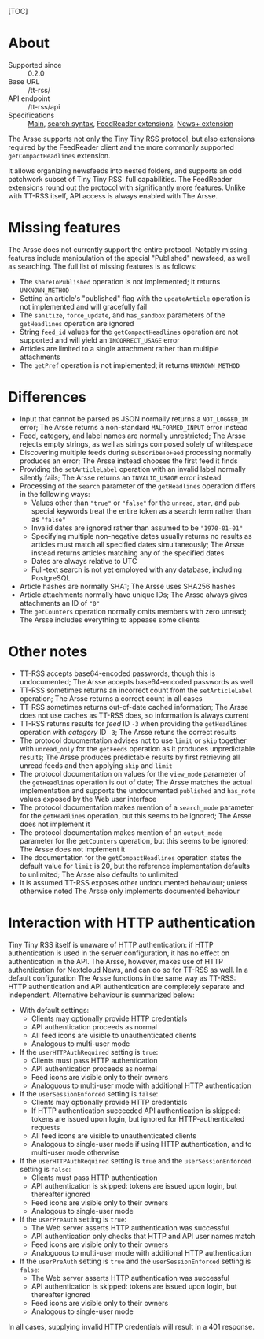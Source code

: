 [TOC]

# About

<dl>
    <dt>Supported since</dt>
        <dd>0.2.0</dd>
    <dt>Base URL</dt>
        <dd>/tt-rss/</dd>
    <dt>API endpoint</dt>
        <dd>/tt-rss/api</dd>
    <dt>Specifications</dt>
        <dd><a href="https://tt-rss.org/ApiReference/">Main</a>, <a href="https://tt-rss.org/wiki/SearchSyntax">search syntax</a>, <a href="https://github.com/jangernert/FeedReader/blob/master/data/tt-rss-feedreader-plugin/README.md">FeedReader extensions</a>, <a href="https://github.com/hrk/tt-rss-newsplus-plugin/blob/master/README.md">News+ extension</a></dd>
</dl>

The Arsse supports not only the Tiny Tiny RSS protocol, but also extensions required by the FeedReader client and the more commonly supported `getCompactHeadlines` extension.

It allows organizing newsfeeds into nested folders, and supports an odd patchwork subset of Tiny Tiny RSS' full capabilities. The FeedReader extensions round out the protocol with significantly more features. Unlike with TT-RSS itself, API access is always enabled with The Arsse.

# Missing features

The Arsse does not currently support the entire protocol. Notably missing features include manipulation of the special "Published" newsfeed, as well as searching. The full list of missing features is as follows:

- The `shareToPublished` operation is not implemented; it returns `UNKNOWN_METHOD`
- Setting an article's "published" flag with the `updateArticle` operation is not implemented and will gracefully fail
- The `sanitize`, `force_update`, and `has_sandbox` parameters of the `getHeadlines` operation are ignored
- String `feed_id` values for the `getCompactHeadlines` operation are not supported and will yield an `INCORRECT_USAGE` error
- Articles are limited to a single attachment rather than multiple attachments
- The `getPref` operation is not implemented; it returns `UNKNOWN_METHOD`

# Differences

- Input that cannot be parsed as JSON normally returns a `NOT_LOGGED_IN` error; The Arsse returns a non-standard `MALFORMED_INPUT` error instead
- Feed, category, and label names are normally unrestricted; The Arsse rejects empty strings, as well as strings composed solely of whitespace
- Discovering multiple feeds during `subscribeToFeed` processing normally produces an error; The Arsse instead chooses the first feed it finds
- Providing the `setArticleLabel` operation with an invalid label normally silently fails; The Arsse returns an `INVALID_USAGE` error instead
- Processing of the `search` parameter of the `getHeadlines` operation differs in the following ways:
    - Values other than `"true"` or `"false"` for the `unread`, `star`, and `pub` special keywords treat the entire token as a search term rather than as `"false"`
    - Invalid dates are ignored rather than assumed to be `"1970-01-01"`
    - Specifying multiple non-negative dates usually returns no results as articles must match all specified dates simultaneously; The Arsse instead returns articles matching any of the specified dates
    - Dates are always relative to UTC
    - Full-text search is not yet employed with any database, including PostgreSQL
- Article hashes are normally SHA1; The Arsse uses SHA256 hashes
- Article attachments normally have unique IDs; The Arsse always gives attachments an ID of `"0"`
- The `getCounters` operation normally omits members with zero unread; The Arsse includes everything to appease some clients

# Other notes

- TT-RSS accepts base64-encoded passwords, though this is undocumented; The Arsse accepts base64-encoded passwords as well
- TT-RSS sometimes returns an incorrect count from the `setArticleLabel` operation; The Arsse returns a correct count in all cases
- TT-RSS sometimes returns out-of-date cached information; The Arsse does not use caches as TT-RSS does, so information is always current
- TT-RSS returns results for _feed_ ID `-3` when providing the `getHeadlines` operation with _category_ ID `-3`; The Arsse retuns the correct results
- The protocol doucmentation advises not to use `limit` or `skip` together with `unread_only` for the `getFeeds` operation as it produces unpredictable results; The Arsse produces predictable results by first retrieving all unread feeds and then applying `skip` and `limit`
- The protocol documentation on values for the `view_mode` parameter of the `getHeadlines` operation is out of date; The Arsse matches the actual implementation and supports the undocumented `published` and `has_note` values exposed by the Web user interface
- The protocol documentation makes mention of a `search_mode` parameter for the `getHeadlines` operation, but this seems to be ignored; The Arsse does not implement it
- The protocol documentation makes mention of an `output_mode` parameter for the `getCounters` operation, but this seems to be ignored; The Arsse does not implement it
- The documentation for the `getCompactHeadlines` operation states the default value for `limit` is 20, but the reference implementation defaults to unlimited; The Arsse also defaults to unlimited
- It is assumed TT-RSS exposes other undocumented behaviour; unless otherwise noted The Arsse only implements documented behaviour

# Interaction with HTTP authentication

Tiny Tiny RSS itself is unaware of HTTP authentication: if HTTP authentication is used in the server configuration, it has no effect on authentication in the API. The Arsse, however, makes use of HTTP authentication for Nextcloud News, and can do so for TT-RSS as well. In a default configuration The Arsse functions in the same way as TT-RSS: HTTP authentication and API authentication are completely separate and independent. Alternative behaviour is summarized below:

- With default settings:
    - Clients may optionally provide HTTP credentials
    - API authentication proceeds as normal
    - All feed icons are visible to unauthenticated clients
    - Analogous to multi-user mode
- If the `userHTTPAuthRequired` setting is `true`:
    - Clients must pass HTTP authentication
    - API authentication proceeds as normal
    - Feed icons are visible only to their owners
    - Analoguous to multi-user mode with additional HTTP authentication
- If the `userSessionEnforced` setting is `false`:
    - Clients may optionally provide HTTP credentials
    - If HTTP authentication succeeded API authentication is skipped: tokens are issued upon login, but ignored for HTTP-authenticated requests
    - All feed icons are visible to unauthenticated clients
    - Analogous to single-user mode if using HTTP authentication, and to multi-user mode otherwise
- If the `userHTTPAuthRequired` setting is `true` and the `userSessionEnforced` setting is `false`:
    - Clients must pass HTTP authentication
    - API authentication is skipped: tokens are issued upon login, but thereafter ignored
    - Feed icons are visible only to their owners
    - Analogous to single-user mode
- If the `userPreAuth` setting is `true`:
    - The Web server asserts HTTP authentication was successful
    - API authentication only checks that HTTP and API user names match
    - Feed icons are visible only to their owners
    - Analoguous to multi-user mode with additional HTTP authentication
- If the `userPreAuth` setting is `true` and the `userSessionEnforced` setting is `false`:
    - The Web server asserts HTTP authentication was successful
    - API authentication is skipped: tokens are issued upon login, but thereafter ignored
    - Feed icons are visible only to their owners
    - Analogous to single-user mode

In all cases, supplying invalid HTTP credentials will result in a 401 response.
